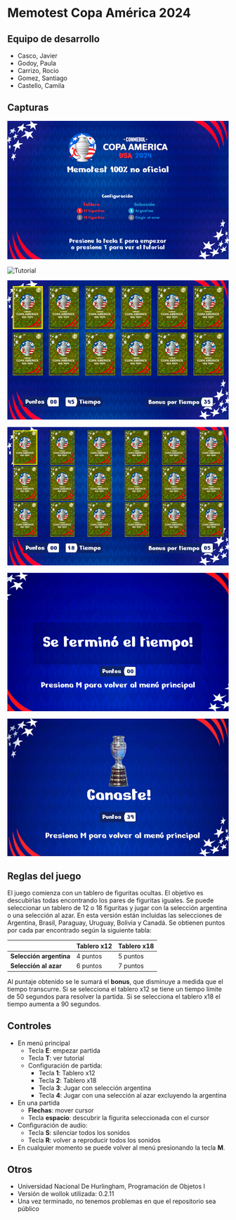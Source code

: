 # Memotest Copa América 2024

## Equipo de desarrollo

- Casco, Javier
- Godoy, Paula
- Carrizo, Rocio
- Gomez, Santiago
- Castello, Camila

## Capturas

![Pantalla de inicio](https://github.com/obj1-unahur-2024s2/TPGameIntegrador-wollokoders/blob/main/assets/PantallaInicio.png?raw=true)

![Tutorial](https://github.com/user-attachments/assets/cf46a5c4-9e03-4fb5-aaa4-39f00ab5fa3a)

![Tablero de 12 figuritas](https://github.com/obj1-unahur-2024s2/TPGameIntegrador-wollokoders/blob/main/assets/12cartas.png?raw=true)

![Tablero de 18 figuritas](https://github.com/obj1-unahur-2024s2/TPGameIntegrador-wollokoders/blob/main/assets/18cartas.png?raw=true)

![Pantalla de tiempo terminado](https://github.com/obj1-unahur-2024s2/TPGameIntegrador-wollokoders/blob/main/assets/Tiempo.png?raw=true)

![Pantalla de partida ganada](https://github.com/obj1-unahur-2024s2/TPGameIntegrador-wollokoders/blob/main/assets/Ganaste.png?raw=true)

## Reglas del juego
El juego comienza con un tablero de figuritas ocultas. El objetivo es descubirlas todas encontrando los pares de figuritas iguales. Se puede seleccionar un tablero de 12 o 18 figuritas y jugar con la selección argentina o una selección al azar. En esta versión están incluidas las selecciones de Argentina, Brasil, Paraguay, Uruguay, Bolivia y Canadá. Se obtienen puntos por cada par encontrado según la siguiente tabla:

|                           | Tablero x12 | Tablero x18 |
|---------------------------|-------------|-------------|
| **Selección argentina**   | 4 puntos    | 5 puntos    |
| **Selección al azar**     | 6 puntos    | 7 puntos    |

Al puntaje obtenido se le sumará el **bonus**, que disminuye a medida que el tiempo transcurre. Si se selecciona el tablero x12 se tiene un tiempo límite de 50 segundos para resolver la partida. Si se selecciona el tablero x18 el tiempo aumenta a 90 segundos.

## Controles
- En menú principal
    - Tecla **E**: empezar partida
    - Tecla **T**: ver tutorial
    - Configuración de partida:
        - Tecla **1**: Tablero x12
        - Tecla **2**: Tablero x18
        - Tecla **3**: Jugar con selección argentina
        - Tecla **4**: Jugar con una selección al azar excluyendo la argentina
- En una partida
    - **Flechas**: mover cursor
    - Tecla **espacio**: descubrir la figurita seleccionada con el cursor
- Configuración de audio:
    - Tecla **S**: silenciar todos los sonidos 
    - Tecla **R**: volver a reproducir todos los sonidos
- En cualquier momento se puede volver al menú presionando la tecla **M**.


## Otros
- Universidad Nacional De Hurlingham, Programación de Objetos I
- Versión de wollok utilizada: 0.2.11
- Una vez terminado, no tenemos problemas en que el repositorio sea público